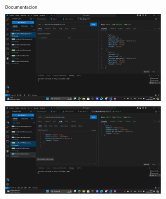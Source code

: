 Documentacion

![Imagen del Get en Thunder client](https://github.com/jonathancm24/Practica-1/blob/main/Trabajos_web/Primer%20Parcial/Practica3/Screenshots/Get.png)

![Imagen del Post en Thunder client](https://github.com/jonathancm24/Practica-1/blob/main/Trabajos_web/Primer%20Parcial/Practica3/Screenshots/Post.png)

